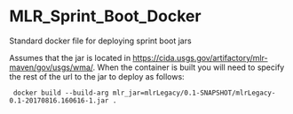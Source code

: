 # MLR_Sprint_Boot_Docker
Standard docker file for deploying sprint boot jars

Assumes that the jar is located in https://cida.usgs.gov/artifactory/mlr-maven/gov/usgs/wma/. 
When the container is built you will need to specify the rest of the url to the jar to
deploy as follows:
```
 docker build --build-arg mlr_jar=mlrLegacy/0.1-SNAPSHOT/mlrLegacy-0.1-20170816.160616-1.jar .
```


